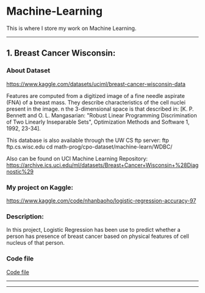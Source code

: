 # Machine-Learning

This is where I store my work on Machine Learning.

___
## 1. Breast Cancer Wisconsin: 
   ### About Dataset
   https://www.kaggle.com/datasets/uciml/breast-cancer-wisconsin-data
   
   Features are computed from a digitized image of a fine needle aspirate (FNA) of a breast mass. They describe characteristics of the cell nuclei present in the image.
   n the 3-dimensional space is that described in: [K. P. Bennett and O. L. Mangasarian: "Robust Linear Programming Discrimination of Two Linearly Inseparable Sets", Optimization Methods and Software 1, 1992, 23-34].

   This database is also available through the UW CS ftp server:
   ftp ftp.cs.wisc.edu
   cd math-prog/cpo-dataset/machine-learn/WDBC/

Also can be found on UCI Machine Learning Repository: https://archive.ics.uci.edu/ml/datasets/Breast+Cancer+Wisconsin+%28Diagnostic%29
   ### My project on Kaggle:
   https://www.kaggle.com/code/nhanbaoho/logistic-regression-accuracy-97
   
   ### Description:
   
   In this project, Logistic Regression has been use to predict whether a person has presence of breast cancer based on physical features of cell nucleus of that person.
   
   ### Code file
   <a href="https://github.com/honhanbao/Machine-Learning/tree/master/ML_Logistic%20Regression/Breast%20Cancer%20Wisconsin">Code file</a>
   ___
   ___
  
